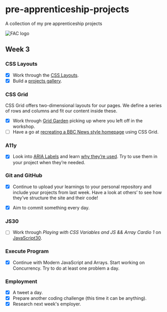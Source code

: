 # pre-apprenticeship-projects

A collection of my pre apprenticeship projects

![FAC logo](https://www.coops.tech/images/coops/founders-and-coders)

## Week 3

### CSS Layouts

- [x] Work through the [CSS Layouts](https://learn.foundersandcoders.com/workshops/css-layout/).
- [x] Build a [projects gallery](https://learn.foundersandcoders.com/course/syllabus/pre-apprenticeship-2/project/).

### CSS Grid

CSS Grid offers two-dimensional layouts for our pages. We define a series of rows and columns and fit our content inside these.

- [x] Work through [Grid Garden](https://cssgridgarden.com/) picking up where you left off in the workshop.
- [ ] Have a go at [recreating a BBC News style homepage](https://github.com/bobbysebolao/learn-css-grid) using CSS Grid.

### A11y

- [x] Look into [ARIA Labels](https://css-tricks.com/why-how-and-when-to-use-semantic-html-and-aria/) and learn [why they’re used](https://www.24a11y.com/2019/what-a-year-of-learning-and-teaching-accessibility-taught-me/). Try to use them in your project when they’re needed.

### Git and GitHub

- [x] Continue to upload your learnings to your personal repository and include your projects from last week. Have a look at others’ to see how they’ve structure the site and their code!

- [x] Aim to commit something every day.

### JS30

- [ ] Work through _Playing with CSS Variables and JS && Array Cardio 1_ on [JavaScript30](https://javascript30.com/).

### Execute Program

- [x] Continue with Modern JavaScript and Arrays. Start working on Concurrency. Try to do at least one problem a day.

### Employment

- [x] A tweet a day.
- [x] Prepare another coding challenge (this time it can be anything).
- [x] Research next week's employer.

